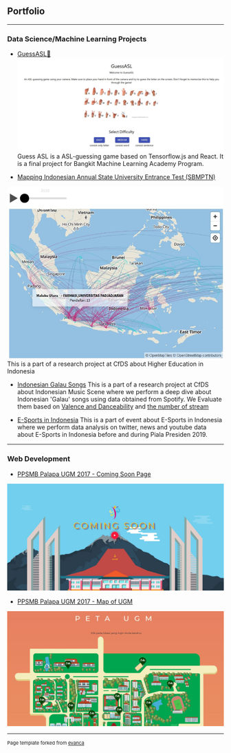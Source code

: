 ## Portfolio

---

### Data Science/Machine Learning Projects 

- [GuessASL👋](http://bangkit-JKT-2E.netlify.app)
<img src="images/GuessASL.JPG?raw=true"/> <br>
Guess ASL is a ASL-guessing game based on Tensorflow.js and React. It is a final project for Bangkit Machine Learning Academy Program.

- [Mapping Indonesian Annual State University Entrance Test (SBMPTN)](https://public.flourish.studio/visualisation/633622/)
<img src="images/SBMPTN.JPG?raw=true"/>
This is a part of a research project at CfDS about Higher Education in Indonesia

- [Indonesian Galau Songs](https://www.youtube.com/watch?v=Yt31FJvE3o0)
This is a part of a research project at CfDS about Indonesian Music Scene where we perform a deep dive about Indonesian 'Galau' songs using data obtained from Spotify. We Evaluate them based on [Valence and Danceability](https://public.flourish.studio/visualisation/628522/) and [the number of stream](https://public.flourish.studio/visualisation/647100/)

- [E-Sports in Indonesia](https://ugm.ac.id/id/berita/17809-mengenal-dunia-e-sport-di-indonesia)
This is a part of event about E-Sports in Indonesia where we perform data analysis on twitter, news and youtube data about E-Sports in Indonesia before and during Piala Presiden 2019.
---
### Web Development

- [PPSMB Palapa UGM 2017 - Coming Soon Page](https://wavacarissa.github.io/ppsmb-palapa-welcome/)
<img src="images/Coming Soon.JPG?raw=true"/>

- [PPSMB Palapa UGM 2017 - Map of UGM](https://wavacarissa.github.io/ppsmb-palapa-map/)
<img src="images/UGM-Map.JPG?raw=true"/>

---
<p style="font-size:11px">Page template forked from <a href="https://github.com/evanca/quick-portfolio">evanca</a></p>
<!-- Remove above link if you don't want to attibute -->

